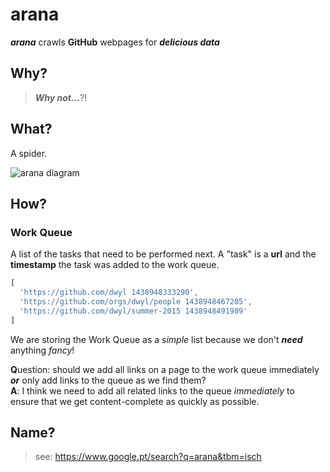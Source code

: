 # arana

***arana*** crawls **GitHub** webpages for ***delicious data***

## Why?

> ***Why not...***?!

## What?

A spider.

![arana diagram](http://i.imgur.com/vSVXlku.jpg)

## How?

### Work Queue

A list of the tasks that need to be performed next.
A "task" is a **url** and the **timestamp** the task was added to the work queue.

```js
[
  'https://github.com/dwyl 1438948333290',
  'https://github.com/orgs/dwyl/people 1438948467205',
  'https://github.com/dwyl/summer-2015 1438948491989'
]
```

We are storing the Work Queue as a *simple* list because we don't ***need***
anything *fancy*!



**Q**uestion: should we add all links on a page to the work queue immediately
***or*** only add links to the queue as we find them?  
**A**: I think we need to add all related links to the queue *immediately*
to ensure that we get content-complete as quickly as possible.




## Name?

> see: https://www.google.pt/search?q=arana&tbm=isch
